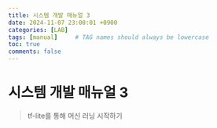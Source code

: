 ```yaml
---
title: 시스템 개발 매뉴얼 3
date: 2024-11-07 23:00:01 +0900
categories: [LAB]
tags: [manual]     # TAG names should always be lowercase
toc: true
comments: false
---
```


# 시스템 개발 매뉴얼 3

> tf-lite를 통해 머신 러닝 시작하기

